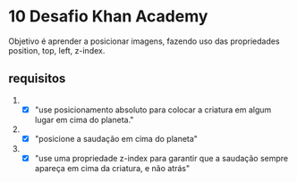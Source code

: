 # 10 Desafio Khan Academy 
Objetivo é aprender a posicionar imagens, fazendo uso das propriedades position, top, left, z-index.
## requisitos
1. - [x] "use posicionamento absoluto para colocar a criatura em algum lugar em cima do planeta."
2. - [x] "posicione a saudação em cima do planeta"
3. - [x] "use uma propriedade z-index para garantir que a saudação sempre apareça em cima da criatura, e não atrás" 